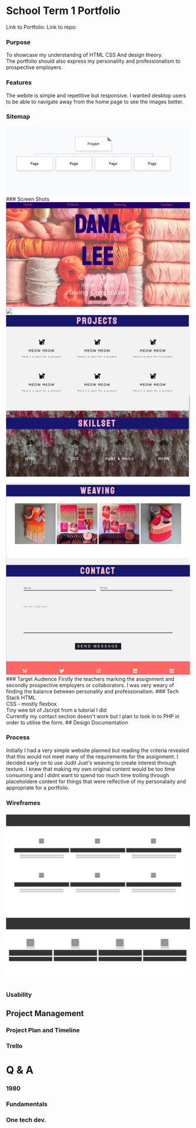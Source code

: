 # School Term 1 Portfolio
Link to Portfolio:
Link to repo:
### Purpose
To showcase my understandng of HTML CSS And design theory.<br>
The portfolio should also express my personaility and professionalism to prospective employers. <br>

### Features
The webite is simple and repetitive but responsive. I wanted desktop users to be able to navigate away from the home page to see the images better. 
### Sitemap

<img src="sitemap.png">
<br>
### Screen Shots

<img src="screenshots/Screen Shot 2019-03-25 at 10.46.55 am.png">
<img src="screenshots/screen shot of aboutme portfolio.PNG">
<img src="screenshots/projects screen shot.PNG">
<img src="screenshots/footer screen shot.PNG">
<br>
### Target Audience 
Firstly the teachers marking the assignment and secondly prospective employers or collaborators. I was very weary of finding the balance between personality and professionalism. 
### Tech Stack 
HTML<br>
CSS - mostly flexbox <br>
Tiny wee bit of Jscript from a tutorial I did<br>
Currently my contact section doesn't work but I plan to look in to PHP in order to utilise the form. 
## Design Documentation

### Process 
Initially I had a very simple website planned but reading the criteria revealed that this would not meet many of the requirements for the assignment. I decided early on to use Judit Just's weaving to create interest through texture. I knew that making my own original content would be too time consuming and I didnt want to spend too much time trolling through placeholdere content for things that were relfective of my personalaity and appropriate for a portfolio. 
### Wireframes
<img src="wireframes/projects-tech-wireframe.PNG">

### Usability 

## Project Management
### Project Plan and Timeline
### Trello

# Q & A

### 1980
### Fundamentals
### One tech dev.